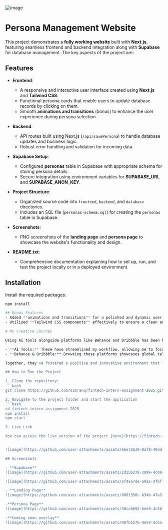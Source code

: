 ![image](https://github.com/user-attachments/assets/4b5381e8-8007-48d1-a499-bde4515cba23)
# Persona Management Website

This project demonstrates a **fully working website** built with **Next.js**, featuring seamless frontend and backend integration along with **Supabase** for database management. The key aspects of the project are:

## Features

- **Frontend**:
  - A responsive and interactive user interface created using **Next.js** and **Tailwind CSS**.
  - Functional persona cards that enable users to update database records by clicking on them.
  - Smooth **animations and transitions** (bonus) to enhance the user experience during persona selection.

- **Backend**:
  - API routes built using Next.js (`/api/savePersona`) to handle database updates and business logic.
  - Robust error handling and validation for incoming data.

- **Supabase Setup**:
  - Configured **personas** table in Supabase with appropriate schema for storing persona details.
  - Secure integration using environment variables for **SUPABASE_URL** and **SUPABASE_ANON_KEY**.

- **Project Structure**:
  - Organized source code into `frontend`, `backend`, and `database` directories.
  - Includes an SQL file (`personas-schema.sql`) for creating the `personas` table in Supabase.

- **Screenshots**:
  - PNG screenshots of the **landing page** and **persona page** to showcase the website's functionality and design.

- **README.txt**:
  - Comprehensive documentation explaining how to set up, run, and test the project locally or in a deployed environment.

## Installation

   Install the required packages:
   ```bash
   npm install

## Bonus Features
- Added **animations and transitions** for a polished and dynamic user experience.
- Utilized **Tailwind CSS components** effectively to ensure a clean and consistent UI.

# My Creative Journey

Using AI tools alongside platforms like Behance and Dribbble has been both inspiring and empowering:

- **AI Tools:** These have streamlined my workflow, allowing me to focus on creativity while saving time on tedious tasks.
- **Behance & Dribbble:** Browsing these platforms showcases global talent and sparks innovative ideas, pushing me to experiment and grow.

Together, they've fostered a positive and innovative environment that fuels my creative endeavors.

## How to Run the Project

1. Clone the repository:
   ```bash
   git clone https://github.com/simranq/fintech-intern-assignment-2025.git

2. Navigate to the project folder and start the application
  ```bash
  cd fintech-intern-assignment-2025
  npm install
  npm start

3. Live Link

  You can access the live version of the project [here](https://fintech-intern-assignment-2025-xu8z.vercel.app/)


![image](https://github.com/user-attachments/assets/66e72630-0af8-49dd-898f-1d5507decb03)

## Screenshots

- **Supabase**
  ![image](https://github.com/user-attachments/assets/2d15b278-3099-4c09-b27d-4043a4d36e4f)
  
  ![image](https://github.com/user-attachments/assets/5f4aa7de-a9a5-4fbf-bbe6-7b5a76bf3a87)

- **Landing Page**
  ![image](https://github.com/user-attachments/assets/8801350c-b34b-47a3-8bc3-2478a52a5e2c)

-**Persona Page**
  ![image](https://github.com/user-attachments/assets/30cc6692-bee9-4c50-aa1d-ddff45a5e916)

-**Coming soon overlay**
  ![image](https://github.com/user-attachments/assets/48fb527b-4e54-4cba-ac82-1d24bf08281f)

